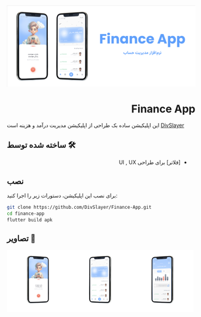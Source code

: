 
![alt-text](images/banner-big.png "Header Card")

<div style="text-align: right;">
<h1>Finance App</h1>
</div>

این اپلیکیشن ساده بک طراحی از اپلیکیشن مدیریت درآمد و هزینه است  [DivSlayer](https://DivSlayer.github.io)


## ساخته شده توسط 🛠
<div style="text-align: right;direction:rtl">
    <ul>
        <li>[فلاتر] برای طراحی UI , UX</li>
    </ul>
</div>

## نصب
برای نصب این اپلیکیشن، دستورات زیر را اجرا کنید:

```bash
git clone https://github.com/DivSlayer/Finance-App.git
cd finance-app
flutter build apk
```

## تصاویر 📸
<div style="display:flex;align-items:center;flex-wrap:wrap">
    <span style="width:33%">
       <img src="images/mockup-2.png" style="width:100%">
    </span>
    <span style="width:33%">
       <img src="images/mockup-1.png" style="width:100%">
    </span>
    <span style="width:33%">
       <img src="images/mockup-3.png" style="width:100%">
    </span>
</div>

